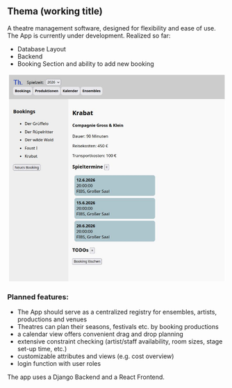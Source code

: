 ## Thema (working title)

A theatre management software, designed for flexibility and ease of use.
The App is currently under development.
Realized so far:

- Database Layout
- Backend
- Booking Section and ability to add new booking

<img src="images/app_screenshot01.jpg" alt="app screenshot" width="600"/>

### Planned features:

- The App should serve as a centralized registry for ensembles, artists, productions and venues
- Theatres can plan their seasons, festivals etc. by booking productions
- a calendar view offers convenient drag and drop planning
- extensive constraint checking (artist/staff availability, room sizes, stage set-up time, etc.)
- customizable attributes and views (e.g. cost overview)
- login function with user roles

The app uses a Django Backend and a React Frontend.
